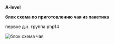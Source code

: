 **A-level**

**блок схема по приготовлению чая из пакетика**

первое д.з. группа php14

![блок схема чая](https://user-images.githubusercontent.com/9200211/125741956-2e3394b5-45ed-4c76-bb95-b4d44d032c2c.png)
